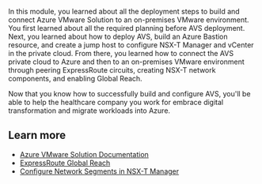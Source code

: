 In this module, you learned about all the deployment steps to build and connect Azure VMware Solution to an on-premises VMware environment. You first learned about all the required planning before AVS deployment. Next, you learned about how to deploy AVS, build an Azure Bastion resource, and create a jump host to configure NSX-T Manager and vCenter in the private cloud. From there, you learned how to connect the AVS private cloud to Azure and then to an on-premises VMware environment through peering ExpressRoute circuits, creating NSX-T network components, and enabling Global Reach.

Now that you know how to successfully build and configure AVS, you'll be able to help the healthcare company you work for embrace digital transformation and migrate workloads into Azure.

## Learn more

- [Azure VMware Solution Documentation](https://docs.microsoft.com/azure/azure-vmware/)
- [ExpressRoute Global Reach](https://docs.microsoft.com/azure/expressroute/expressroute-global-reach)
- [Configure Network Segments in NSX-T Manager](https://docs.microsoft.com/azure/azure-vmware/tutorial-nsx-t-network-segment)